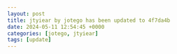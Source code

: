 ```yaml
---
layout: post
title: jtyiear by jotego has been updated to 4f7da4b
date: 2024-05-11 12:54:45 +0000
categories: [jotego, jtyiear]
tags: [update]
---
```


